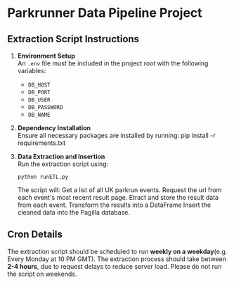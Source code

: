 # Parkrunner Data Pipeline Project

## Extraction Script Instructions

1. **Environment Setup**  
   An `.env` file must be included in the project root with the following variables:
   - `DB_HOST`
   - `DB_PORT`
   - `DB_USER`
   - `DB_PASSWORD`
   - `DB_NAME`

2. **Dependency Installation**  
   Ensure all necessary packages are installed by running:
   pip install -r requirements.txt
   
3. **Data Extraction and Insertion**  
   Run the extraction script using:

   `python runETL.py`

   The script will:
    Get a list of all UK parkrun events.
    Request the url from each event's most recent result page.
    Etract and store the result data from each event.
    Transform the results into a DataFrame
    Insert the cleaned data into the Pagilla database.

## Cron Details

The extraction script should be scheduled to run **weekly on a weekday**(e.g. Every Monday at 10 PM GMT). 
The extraction process should take between **2-4 hours**, due to request delays to reduce server load.
Please do not run the script on weekends.
